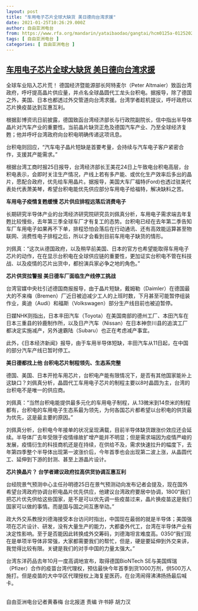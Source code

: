 ```yaml
---
layout: post
title: "车用电子芯片全球大缺货 美日德向台湾求援"
date: 2021-01-25T10:26:29.000Z
author: 自由亚洲电台
from: https://www.rfa.org/mandarin/yataibaodao/gangtai/hcm0125a-01252021051721.html
tags: [ 自由亚洲电台 ]
categories: [ 自由亚洲电台 ]
---
```

<!--1611570389000-->
[车用电子芯片全球大缺货 美日德向台湾求援](https://www.rfa.org/mandarin/yataibaodao/gangtai/hcm0125a-01252021051721.html)
------

<div>
<p>全球车业陷入芯片荒！ 德国经济暨能源部长阿特麦尔（Peter Altmaier）致函台湾政府，呼吁提高晶片供应量，并点名全球晶圆代工龙头台积电。据报导，除了德国之外，美国、日本也都透过外交管道向台湾求援。台湾学者趁机提议，呼吁政府以芯片换疫苗达到互惠互利。</p><p>根据彭博资讯日前披露，德国致函台湾经济部长与行政院副院长，信中指出半导体晶片对汽车产业的重要性。当前晶片缺货正危及德国汽车产业、乃至全球经济复甦；他并呼吁台湾政府向台积电明确传递这项讯息。</p><p>台积电则回应，“汽车电子晶片短缺是首要考量，会持续与汽车电子客户紧密合作，支援其产能需求。”</p><p>根据台湾工商时报25日报导，台湾经济部长王美花24日上午致电台积电高层，台积电表示，会即时关注生产情况，产线上若有多产能、或优化生产效率后多出的晶片，愿配合政府，优先给车用晶片。据报导，美国大车厂福特(Ford)也透过驻美代表处代表萧美琴，希望台积电能优先供应部分车用电子给福特，解决缺料之苦。</p><p><strong>车用电子疫情复甦缓慢 芯片供应排程远落后消费电子</strong></p><p>长期研究半导体产业的台湾经济研究院研究员刘佩真分析，车用电子需求端去年复甦比较慢些，去年第三季全球车厂才有复工的态势。台积电已经在去年第二季告知车厂车用电子如果再不下单，排程恐怕会落后在行动通讯、还有高效能运算甚至物联网、消费性电子排程之后，所以才会看到目前车用电子缺货的情形。</p><p>刘佩真：“这次从德国政府，以及稍早前美国、日本的官方也希望能取得车用电子芯片的动作，在在显示台积电在全球供应链的重要性，更加证实台积电不管在科技战、以及疫情的芯片出货中，都扮演兵家必争之地的角色。”</p><p><strong>芯片供货拉警报 美日德车厂面临生产线停工挑战</strong></p><p>台湾官媒中央社引述德国商报报导，由于晶片短缺，戴姆勒（Daimler）在德国最大的不来梅（Bremen）厂近日被迫减少工人的上班时数，下月甚至可能暂停组装作业，奥迪（Audi）和福斯（Volkswagen）部分生产线目前也被迫暂停。</p><p>日媒NHK则指出，日本丰田汽车（Toyota）在美国南部的德州工厂、本田汽车在日本三重县的铃鹿制作所，以及日产汽车（Nissan）在日本神奈川县的追滨工厂都决定实施减产，另外速霸陆（Subaru）也正在考虑减产事宜。</p><p>此外，《日本经济新闻》报导，由于车用半导体短缺，丰田汽车从11日起，在中国的部分汽车产线已暂时停工。</p><p><strong>美日德都找上他 台积电芯片制程领先、生态系完整</strong></p><p>德国、美国、日本开抢车用芯片，台积电产能有限情况下，是否有其他国家能补上这缺口？刘佩真分析，晶圆代工车用电子芯片的制程主要以8吋晶圆为主，台湾的台积电不是唯一的供应商。</p><p>刘佩真：“当然台积电能提供最多元化的车用电子制程，从.13微米到14奈米的制程都有，台积电的车用电子生态系最为领先，为何各国芯片都希望以台积电的供货最为优先，这是最主要的原因。”</p><p>刘佩真分析，台积电今年接单的状况呈现满载，目前半导体缺货跟涨价效应还会延续。半导体厂去年受限于疫情缘故扩增产能并不明显；但是需求端因为疫情严峻的发展，疫情衍生的科技商机还是在持续，在供给不及，需求快速拉升的幅度下，去年第四季整个半导体出现第一波涨价后，今年首季也会出现第二波上涨，从晶圆代工、延伸到下游的封测、甚至上游晶片设计。</p><p><strong>芯片换晶片？ 台学者建议政府拉高供货协调互惠互利</strong></p><p>台经院景气预测中心主任孙明德25日在景气预测动向发布记者会提及，现在国外希望台湾政府协调台积电晶片优先供应，他建议台湾政府要居中协调，1800“我们把芯片优先供给这些国家，是不是可以优先调一些疫苗过来，晶片换疫苗这是我们国家可以做的事情。而是国与国之间互惠举动。”</p><p>政大外交系教授刘德海接受本台访问时指出，中国现在最弱的就是半导体；美国强项在芯片设计、研发，没有大量生产的能力，大都委外代工，台湾在半导体产业有决定性影响。至于是否能因此转换成外交筹码，刘德海坦言难度高。0350“我们现在是单项半导体非常强，大家都需要我们的帮忙，但是，硬是要延伸到外交来讲，我觉得比较有限。关键是我们的对手中国的力量太强大。”</p><p>台湾东洋药品去年10月一度高调地宣布，取得德国BioNTech SE与美国辉瑞（Pfizer）合作的疫苗台湾代理权，预估最快今年首季到货1000万剂，供500万人施打。但是疫苗的大中华区代理授权上海复星医药，在台湾闹得沸沸扬扬最后喊卡。</p><p><br/>自由亚洲电台记者黄春梅 台北报道 责编 许书婷 胡力汉 </p>
</div>
